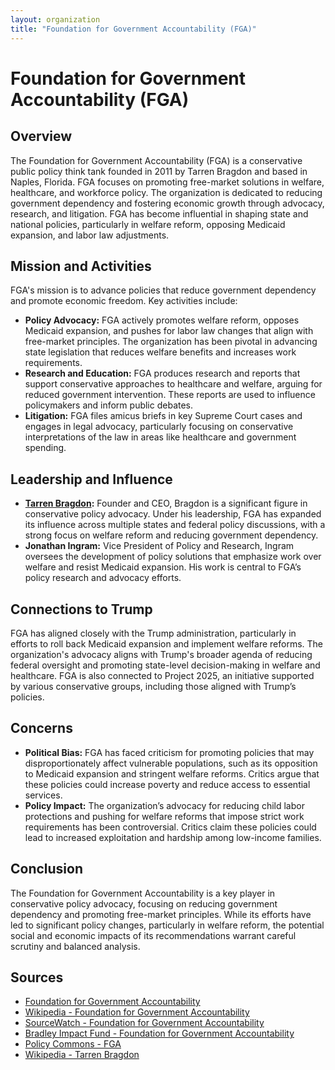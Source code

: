 ```yaml
---
layout: organization
title: "Foundation for Government Accountability (FGA)"
---
```


# Foundation for Government Accountability (FGA)

## Overview
The Foundation for Government Accountability (FGA) is a conservative public policy think tank founded in 2011 by Tarren Bragdon and based in Naples, Florida. FGA focuses on promoting free-market solutions in welfare, healthcare, and workforce policy. The organization is dedicated to reducing government dependency and fostering economic growth through advocacy, research, and litigation. FGA has become influential in shaping state and national policies, particularly in welfare reform, opposing Medicaid expansion, and labor law adjustments.

## Mission and Activities
FGA's mission is to advance policies that reduce government dependency and promote economic freedom. Key activities include:
- **Policy Advocacy:** FGA actively promotes welfare reform, opposes Medicaid expansion, and pushes for labor law changes that align with free-market principles. The organization has been pivotal in advancing state legislation that reduces welfare benefits and increases work requirements.
- **Research and Education:** FGA produces research and reports that support conservative approaches to healthcare and welfare, arguing for reduced government intervention. These reports are used to influence policymakers and inform public debates.
- **Litigation:** FGA files amicus briefs in key Supreme Court cases and engages in legal advocacy, particularly focusing on conservative interpretations of the law in areas like healthcare and government spending.

## Leadership and Influence
- **[Tarren Bragdon](https://en.wikipedia.org/wiki/Tarren_Bragdon):** Founder and CEO, Bragdon is a significant figure in conservative policy advocacy. Under his leadership, FGA has expanded its influence across multiple states and federal policy discussions, with a strong focus on welfare reform and reducing government dependency.
- **Jonathan Ingram:** Vice President of Policy and Research, Ingram oversees the development of policy solutions that emphasize work over welfare and resist Medicaid expansion. His work is central to FGA’s policy research and advocacy efforts.

## Connections to Trump
FGA has aligned closely with the Trump administration, particularly in efforts to roll back Medicaid expansion and implement welfare reforms. The organization's advocacy aligns with Trump's broader agenda of reducing federal oversight and promoting state-level decision-making in welfare and healthcare. FGA is also connected to Project 2025, an initiative supported by various conservative groups, including those aligned with Trump’s policies.

## Concerns
- **Political Bias:** FGA has faced criticism for promoting policies that may disproportionately affect vulnerable populations, such as its opposition to Medicaid expansion and stringent welfare reforms. Critics argue that these policies could increase poverty and reduce access to essential services.
- **Policy Impact:** The organization’s advocacy for reducing child labor protections and pushing for welfare reforms that impose strict work requirements has been controversial. Critics claim these policies could lead to increased exploitation and hardship among low-income families.

## Conclusion
The Foundation for Government Accountability is a key player in conservative policy advocacy, focusing on reducing government dependency and promoting free-market principles. While its efforts have led to significant policy changes, particularly in welfare reform, the potential social and economic impacts of its recommendations warrant careful scrutiny and balanced analysis.

## Sources
- [Foundation for Government Accountability](https://thefga.org)
- [Wikipedia - Foundation for Government Accountability](https://en.wikipedia.org/wiki/Foundation_for_Government_Accountability)
- [SourceWatch - Foundation for Government Accountability](https://www.sourcewatch.org/index.php/Foundation_for_Government_Accountability)
- [Bradley Impact Fund - Foundation for Government Accountability](https://www.bradleyimpactfund.org/areas-of-impact-listing/foundation-for-government-accountability)
- [Policy Commons - FGA](https://policycommons.net/orgs/foundation-for-government-accountability/)
- [Wikipedia - Tarren Bragdon](https://en.wikipedia.org/wiki/Tarren_Bragdon)